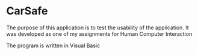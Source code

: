 # CarSafe
The purpose of this application is to test the usability of the application. 
It was developed as one of my assignments for Human Computer Interaction

The program is written in Visual Basic 

